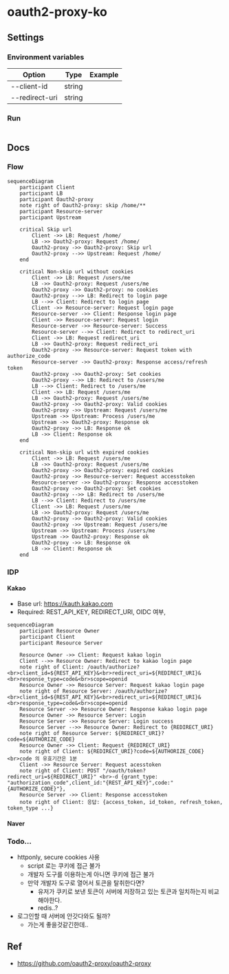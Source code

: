 # oauth2-proxy-ko
## Settings
### Environment variables
| Option         | Type   | Example               |
|----------------|--------|-----------------------|
| --client-id    | string |  |
| --redirect-uri | string |  |
### Run
```shell

```
## Docs
### Flow
```mermaid
sequenceDiagram
	participant Client
	participant LB
	participant Oauth2-proxy
	note right of Oauth2-proxy: skip /home/**
	participant Resource-server
	participant Upstream
	
	critical Skip url
		Client ->> LB: Request /home/
		LB ->> Oauth2-proxy: Request /home/
		Oauth2-proxy ->> Oauth2-proxy: Skip url
		Oauth2-proxy -->> Upstream: Request /home/
	end
	
	critical Non-skip url without cookies
		Client ->> LB: Request /users/me
		LB ->> Oauth2-proxy: Request /users/me
		Oauth2-proxy ->> Oauth2-proxy: no cookies
		Oauth2-proxy -->> LB: Redirect to login page
		LB -->> Client: Redirect to login page
		Client ->> Resource-server: Request login page
		Resource-server ->> Client: Response login page
		Client ->> Resource-server: Request login
		Resource-server ->> Resource-server: Success
		Resource-server -->> Client: Redirect to redirect_uri
		Client ->> LB: Request redirect_uri
		LB ->> Oauth2-proxy: Request redirect_uri
		Oauth2-proxy ->> Resource-server: Request token with authorize_code
		Resource-server ->> Oauth2-proxy: Response access/refresh token
		Oauth2-proxy ->> Oauth2-proxy: Set cookies
		Oauth2-proxy -->> LB: Redirect to /users/me
		LB -->> Client: Redirect to /users/me
		Client ->> LB: Request /users/me
		LB ->> Oauth2-proxy: Request /users/me
		Oauth2-proxy ->> Oauth2-proxy: Valid cookies
		Oauth2-proxy ->> Upstream: Request /users/me
		Upstream ->> Upstream: Process /users/me
		Upstream ->> Oauth2-proxy: Response ok
		Oauth2-proxy ->> LB: Response ok
		LB ->> Client: Response ok
	end
	
	critical Non-skip url with expired cookies
		Client ->> LB: Request /users/me
		LB ->> Oauth2-proxy: Request /users/me
		Oauth2-proxy ->> Oauth2-proxy: expired cookies
		Oauth2-proxy ->> Resource-server: Request accesstoken
		Resource-server ->> Oauth2-proxy: Response accesstoken
		Oauth2-proxy ->> Oauth2-proxy: Set cookies
		Oauth2-proxy -->> LB: Redirect to /users/me
		LB -->> Client: Redirect to /users/me
		Client ->> LB: Request /users/me
		LB ->> Oauth2-proxy: Request /users/me
		Oauth2-proxy ->> Oauth2-proxy: Valid cookies
		Oauth2-proxy ->> Upstream: Request /users/me
		Upstream ->> Upstream: Process /users/me
		Upstream ->> Oauth2-proxy: Response ok
		Oauth2-proxy ->> LB: Response ok
		LB ->> Client: Response ok
	end
```

### IDP 
#### Kakao
- Base url: https://kauth.kakao.com
- Required: REST_API_KEY, REDIRECT_URI, OIDC 여부, 

```mermaid
sequenceDiagram
	participant Resource Owner
	participant Client
	participant Resource Server

	Resource Owner ->> Client: Request kakao login
	Client -->> Resource Owner: Redirect to kakao login page
	note right of Client: /oauth/authorize?<br>client_id=${REST_API_KEY}&<br>redirect_uri=${REDIRECT_URI}&<br>response_type=code&<br>scope=openid
	Resource Owner ->> Resource Server: Request kakao login page
	note right of Resource Server: /oauth/authorize?<br>client_id=${REST_API_KEY}&<br>redirect_uri=${REDIRECT_URI}&<br>response_type=code&<br>scope=openid
	Resource Server ->> Resource Owner: Response kakao login page
	Resource Owner ->> Resource Server: Login
	Resource Server ->> Resource Server: Login success
	Resource Server -->> Resource Owner: Redirect to {REDIRECT_URI}
	note right of Resource Server: ${REDIRECT_URI}?code=${AUTHORIZE_CODE}
	Resource Owner ->> Client: Request {REDIRECT_URI}
	note right of Client: ${REDIRECT_URI}?code=${AUTHORIZE_CODE}<br>code 의 유효기간은 1분
	Client ->> Resource Server: Request acesstoken
	note right of Client: POST "/oauth/token?redirect_uri=${REDIRECT_URI}" <br>-d {grant_type: "authorization_code",client_id:"{REST_API_KEY}",code:"{AUTHORIZE_CODE}"},
	Resource Server ->> Client: Response accesstoken
	note right of Client: 응답: {access_token, id_token, refresh_token, token_type ...}
```

#### Naver
### Todo...
- httponly, secure cookies 사용
  - script 로는 쿠키에 접근 불가
  - 개발자 도구를 이용하는게 아니면 쿠키에 접근 불가
  - 만약 개발자 도구로 열어서 토큰을 탈취한다면?
    - 유저가 쿠키로 보낸 토큰이 서버에 저장하고 있는 토큰과 일치하는지 비교해야한다.
    - redis..?
- 로그인할 때 서버에 안갓다와도 될까?
  - 가는게 좋을것같긴한데..

## Ref
- https://github.com/oauth2-proxy/oauth2-proxy